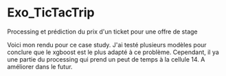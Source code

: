 # Exo_TicTacTrip
Processing et prédiction du prix d'un ticket pour une offre de stage

Voici mon rendu pour ce case study. J'ai testé plusieurs modèles pour conclure que le xgboost est le plus adapté à ce problème. Cependant, il ya une partie du processing qui prend un peut de temps à la cellule 14. A améliorer dans le futur.
